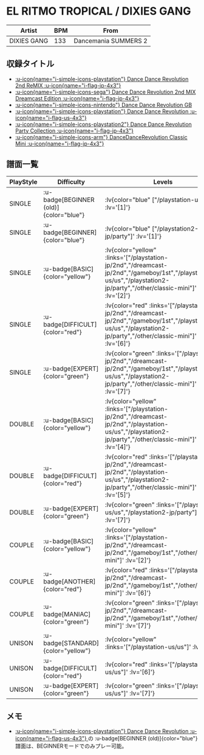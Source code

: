 # EL RITMO TROPICAL / DIXIES GANG

|Artist|BPM|From|
|------|---|----|
|DIXIES GANG|133|Dancemania SUMMERS 2|

## 収録タイトル

- [ :u-icon{name="i-simple-icons-playstation"} Dance Dance Revolution 2nd ReMIX :u-icon{name="i-flag-jp-4x3"} ](/playstation-jp/2nd)
- [ :u-icon{name="i-simple-icons-sega"} Dance Dance Revolution 2nd MIX Dreamcast Edition :u-icon{name="i-flag-jp-4x3"} ](/dreamcast-jp/2nd)
- [ :u-icon{name="i-simple-icons-nintendo"} Dance Dance Revolution GB](/gameboy/1st)
- [ :u-icon{name="i-simple-icons-playstation"} Dance Dance Revolution :u-icon{name="i-flag-us-4x3"} ](/playstation-us/us)
- [ :u-icon{name="i-simple-icons-playstation2"} Dance Dance Revolution Party Collection :u-icon{name="i-flag-jp-4x3"} ](/playstation2-jp/party)
- [ :u-icon{name="i-simple-icons-arm"} DanceDanceRevolution Classic Mini :u-icon{name="i-flag-jp-4x3"} ](/other/classic-mini)

## 譜面一覧

|PlayStyle|Difficulty|Levels|Notes|Movie|
|---------|----------|------|-----|-----|
|SINGLE| :u-badge[BEGINNER (old)]{color="blue"} | :lv{color="blue" ["/playstation-us/us"]' :lv='[1]'} |87/0||
|SINGLE| :u-badge[BEGINNER]{color="blue"} | :lv{color="blue" ["/playstation2-jp/party"]' :lv='[1]'} |75/0||
|SINGLE| :u-badge[BASIC]{color="yellow"} | :lv{color="yellow" :links='["/playstation-jp/2nd","/dreamcast-jp/2nd","/gameboy/1st","/playstation-us/us","/playstation2-jp/party","/other/classic-mini"]' :lv='[2]'} |124/0||
|SINGLE| :u-badge[DIFFICULT]{color="red"} | :lv{color="red" :links='["/playstation-jp/2nd","/dreamcast-jp/2nd","/gameboy/1st","/playstation-us/us","/playstation2-jp/party","/other/classic-mini"]' :lv='[6]'} |198/0||
|SINGLE| :u-badge[EXPERT]{color="green"} | :lv{color="green" :links='["/playstation-jp/2nd","/dreamcast-jp/2nd","/gameboy/1st","/playstation-us/us","/playstation2-jp/party","/other/classic-mini"]' :lv='[7]'} |247/0||
|DOUBLE| :u-badge[BASIC]{color="yellow"} | :lv{color="yellow" :links='["/playstation-jp/2nd","/dreamcast-jp/2nd","/playstation-us/us","/playstation2-jp/party","/other/classic-mini"]' :lv='[4]'} |163/0||
|DOUBLE| :u-badge[DIFFICULT]{color="red"} | :lv{color="red" :links='["/playstation-jp/2nd","/dreamcast-jp/2nd","/playstation-us/us","/playstation2-jp/party","/other/classic-mini"]' :lv='[5]'} |174/0||
|DOUBLE| :u-badge[EXPERT]{color="green"} | :lv{color="green" :links='["/playstation-us/us","/playstation2-jp/party"]' :lv='[7]'} |217/0||
|COUPLE| :u-badge[BASIC]{color="yellow"} | :lv{color="yellow" :links='["/playstation-jp/2nd","/dreamcast-jp/2nd","/gameboy/1st","/other/classic-mini"]' :lv='[2]'} |117/0||
|COUPLE| :u-badge[ANOTHER]{color="red"} | :lv{color="red" :links='["/playstation-jp/2nd","/dreamcast-jp/2nd","/gameboy/1st","/other/classic-mini"]' :lv='[6]'} |180/0||
|COUPLE| :u-badge[MANIAC]{color="green"} | :lv{color="green" :links='["/playstation-jp/2nd","/dreamcast-jp/2nd","/gameboy/1st","/other/classic-mini"]' :lv='[7]'} |247/0||
|UNISON| :u-badge[STANDARD]{color="yellow"} | :lv{color="yellow" :links='["/playstation-us/us"]' :lv='[2]'} |||
|UNISON| :u-badge[DIFFICULT]{color="red"} | :lv{color="red" :links='["/playstation-us/us"]' :lv='[6]'} |||
|UNISON| :u-badge[EXPERT]{color="green"} | :lv{color="green" :links='["/playstation-us/us"]' :lv='[7]'} |||

## メモ

- [ :u-icon{name="i-simple-icons-playstation"} Dance Dance Revolution :u-icon{name="i-flag-us-4x3"} ](/playstation-us/us)の :u-badge[BEGINNER (old)]{color="blue"} 譜面は、BEGINNERモードでのみプレー可能。
